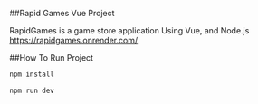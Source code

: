 ##Rapid Games Vue Project

RapidGames is a game store application Using Vue, and Node.js
https://rapidgames.onrender.com/

##How To Run Project

```sh
npm install
```
```sh
npm run dev
```

